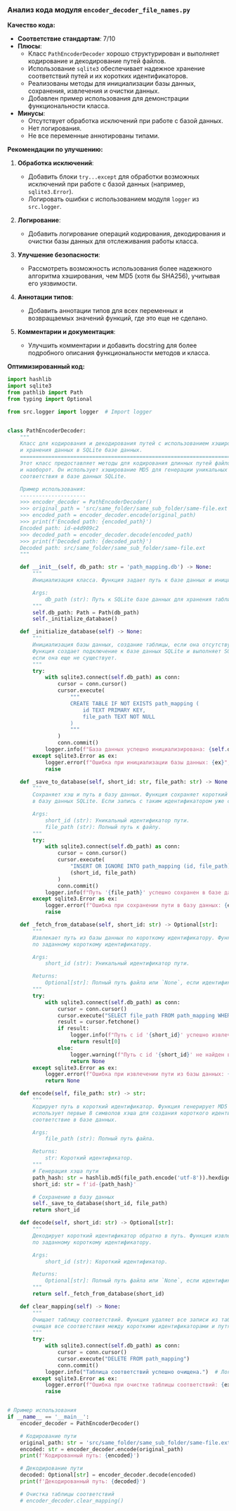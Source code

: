 ### **Анализ кода модуля `encoder_decoder_file_names.py`**

**Качество кода:**

- **Соответствие стандартам**: 7/10
- **Плюсы**:
    - Класс `PathEncoderDecoder` хорошо структурирован и выполняет кодирование и декодирование путей файлов.
    - Использование `sqlite3` обеспечивает надежное хранение соответствий путей и их коротких идентификаторов.
    - Реализованы методы для инициализации базы данных, сохранения, извлечения и очистки данных.
    - Добавлен пример использования для демонстрации функциональности класса.
- **Минусы**:
    - Отсутствует обработка исключений при работе с базой данных.
    - Нет логирования.
    - Не все переменные аннотированы типами.

**Рекомендации по улучшению:**

1.  **Обработка исключений**:
    - Добавить блоки `try...except` для обработки возможных исключений при работе с базой данных (например, `sqlite3.Error`).
    - Логировать ошибки с использованием модуля `logger` из `src.logger`.

2.  **Логирование**:
    - Добавить логирование операций кодирования, декодирования и очистки базы данных для отслеживания работы класса.

3.  **Улучшение безопасности**:
    - Рассмотреть возможность использования более надежного алгоритма хэширования, чем MD5 (хотя бы SHA256), учитывая его уязвимости.

4.  **Аннотации типов**:
    - Добавить аннотации типов для всех переменных и возвращаемых значений функций, где это еще не сделано.

5.  **Комментарии и документация**:
    - Улучшить комментарии и добавить docstring для более подробного описания функциональности методов и класса.

**Оптимизированный код:**

```python
import hashlib
import sqlite3
from pathlib import Path
from typing import Optional

from src.logger import logger  # Import logger


class PathEncoderDecoder:
    """
    Класс для кодирования и декодирования путей с использованием хэширования
    и хранения данных в SQLite базе данных.
    ========================================================================
    Этот класс предоставляет методы для кодирования длинных путей файлов в короткие идентификаторы
    и наоборот. Он использует хэширование MD5 для генерации уникальных идентификаторов и хранит
    соответствия в базе данных SQLite.

    Пример использования:
    ---------------------
    >>> encoder_decoder = PathEncoderDecoder()
    >>> original_path = 'src/same_folder/same_sub_folder/same-file.ext'
    >>> encoded_path = encoder_decoder.encode(original_path)
    >>> print(f'Encoded path: {encoded_path}')
    Encoded path: id-e4d909c2
    >>> decoded_path = encoder_decoder.decode(encoded_path)
    >>> print(f'Decoded path: {decoded_path}')
    Decoded path: src/same_folder/same_sub_folder/same-file.ext
    """

    def __init__(self, db_path: str = 'path_mapping.db') -> None:
        """
        Инициализация класса. Функция задает путь к базе данных и инициализирует её.

        Args:
            db_path (str): Путь к SQLite базе данных для хранения таблицы соответствий. По умолчанию 'path_mapping.db'.
        """
        self.db_path: Path = Path(db_path)
        self._initialize_database()

    def _initialize_database(self) -> None:
        """
        Инициализация базы данных, создание таблицы, если она отсутствует.
        Функция создает подключение к базе данных SQLite и выполняет SQL-запрос для создания таблицы `path_mapping`,
        если она еще не существует.
        """
        try:
            with sqlite3.connect(self.db_path) as conn:
                cursor = conn.cursor()
                cursor.execute(
                    """
                    CREATE TABLE IF NOT EXISTS path_mapping (
                        id TEXT PRIMARY KEY,
                        file_path TEXT NOT NULL
                    )
                    """
                )
                conn.commit()
            logger.info(f"База данных успешно инициализирована: {self.db_path}")  # Логируем успешную инициализацию
        except sqlite3.Error as ex:
            logger.error(f"Ошибка при инициализации базы данных: {ex}", exc_info=True)  # Логируем ошибку
            raise

    def _save_to_database(self, short_id: str, file_path: str) -> None:
        """
        Сохраняет хэш и путь в базу данных. Функция сохраняет короткий идентификатор и соответствующий путь к файлу
        в базу данных SQLite. Если запись с таким идентификатором уже существует, она будет проигнорирована.

        Args:
            short_id (str): Уникальный идентификатор пути.
            file_path (str): Полный путь к файлу.
        """
        try:
            with sqlite3.connect(self.db_path) as conn:
                cursor = conn.cursor()
                cursor.execute(
                    "INSERT OR IGNORE INTO path_mapping (id, file_path) VALUES (?, ?)",
                    (short_id, file_path)
                )
                conn.commit()
            logger.info(f"Путь '{file_path}' успешно сохранен в базе данных с id '{short_id}'.")  # Логируем сохранение
        except sqlite3.Error as ex:
            logger.error(f"Ошибка при сохранении пути в базу данных: {ex}", exc_info=True)  # Логируем ошибку
            raise

    def _fetch_from_database(self, short_id: str) -> Optional[str]:
        """
        Извлекает путь из базы данных по короткому идентификатору. Функция извлекает путь к файлу из базы данных SQLite
        по заданному короткому идентификатору.

        Args:
            short_id (str): Уникальный идентификатор пути.

        Returns:
            Optional[str]: Полный путь файла или `None`, если идентификатор не найден.
        """
        try:
            with sqlite3.connect(self.db_path) as conn:
                cursor = conn.cursor()
                cursor.execute("SELECT file_path FROM path_mapping WHERE id = ?", (short_id,))
                result = cursor.fetchone()
                if result:
                    logger.info(f"Путь с id '{short_id}' успешно извлечен из базы данных.")  # Логируем извлечение
                    return result[0]
                else:
                    logger.warning(f"Путь с id '{short_id}' не найден в базе данных.")  # Логируем отсутствие
                    return None
        except sqlite3.Error as ex:
            logger.error(f"Ошибка при извлечении пути из базы данных: {ex}", exc_info=True)  # Логируем ошибку
            return None

    def encode(self, file_path: str) -> str:
        """
        Кодирует путь в короткий идентификатор. Функция генерирует MD5 хэш из пути к файлу,
        использует первые 8 символов хэша для создания короткого идентификатора и сохраняет
        соответствие в базе данных.

        Args:
            file_path (str): Полный путь файла.

        Returns:
            str: Короткий идентификатор.
        """
        # Генерация хэша пути
        path_hash: str = hashlib.md5(file_path.encode('utf-8')).hexdigest()[:8]  # 8 символов
        short_id: str = f'id-{path_hash}'

        # Сохранение в базу данных
        self._save_to_database(short_id, file_path)
        return short_id

    def decode(self, short_id: str) -> Optional[str]:
        """
        Декодирует короткий идентификатор обратно в путь. Функция извлекает путь к файлу из базы данных SQLite
        по заданному короткому идентификатору.

        Args:
            short_id (str): Короткий идентификатор.

        Returns:
            Optional[str]: Полный путь файла или `None`, если идентификатор не найден.
        """
        return self._fetch_from_database(short_id)

    def clear_mapping(self) -> None:
        """
        Очищает таблицу соответствий. Функция удаляет все записи из таблицы `path_mapping` в базе данных SQLite,
        очищая все соответствия между короткими идентификаторами и путями к файлам.
        """
        try:
            with sqlite3.connect(self.db_path) as conn:
                cursor = conn.cursor()
                cursor.execute("DELETE FROM path_mapping")
                conn.commit()
            logger.info("Таблица соответствий успешно очищена.")  # Логируем очистку
        except sqlite3.Error as ex:
            logger.error(f"Ошибка при очистке таблицы соответствий: {ex}", exc_info=True)  # Логируем ошибку
            raise


# Пример использования
if __name__ == '__main__':
    encoder_decoder = PathEncoderDecoder()

    # Кодирование пути
    original_path: str = 'src/same_folder/same_sub_folder/same-file.ext'
    encoded: str = encoder_decoder.encode(original_path)
    print(f'Кодированный путь: {encoded}')

    # Декодирование пути
    decoded: Optional[str] = encoder_decoder.decode(encoded)
    print(f'Декодированный путь: {decoded}')

    # Очистка таблицы соответствий
    # encoder_decoder.clear_mapping()
```